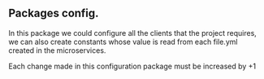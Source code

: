 ## Packages config.

In this package we could configure all the clients that the project requires, we can also create constants whose value is read from each file.yml created in the microservices.


Each change made in this configuration package must be increased by +1